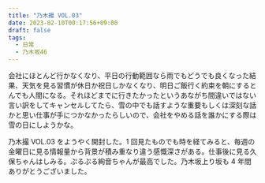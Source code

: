 ```yaml
---
title: "乃木撮 VOL.03"
date: 2023-02-10T00:17:56+09:00
draft: false
tags:
  - 日常
  - 乃木坂46
---
```


会社にほとんど行かなくなり、平日の行動範囲なら雨でもどうでも良くなった結果、天気を見る習慣が休日か祝日しかなくなり、明日ご飯行く約束を朝にするとんでも人間になる。それほどまでに行きたかったというあながち間違いではない言い訳をしてキャンセルしてたら、雪の中でも話すような重要もしくは深刻な話かと思い仕事が手につかなかったらしいので、会社をやめる話を誰かにする際は雪の日にしようかな。

乃木撮 VOL.03 をようやく開封した。1 回見たものでも時を経てみると、毎週の金曜日に見る情報量から背景が積み重なり違う感慨深さがある。仕事後に見る久保ちゃんはしみる。ぷるぷる絢音ちゃんが最高でした。乃木坂上り坂も 4 年間ありがとうございました。
